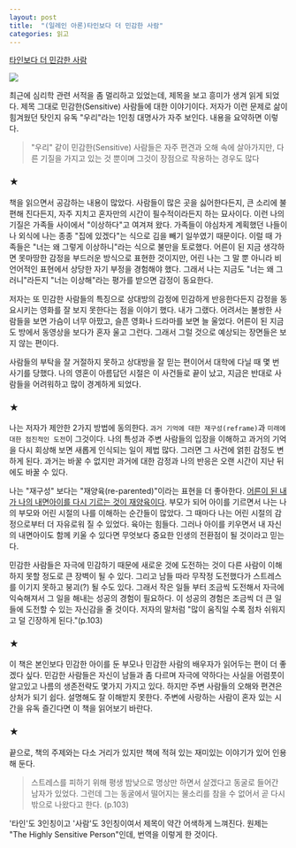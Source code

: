 ```yaml
---
layout: post
title:  "(일레인 아론)타인보다 더 민감한 사람"
categories: 읽고
---
```


[타인보다 더 민감한 사람](http://www.aladin.co.kr/shop/wproduct.aspx?ItemId=11503441)

![](http://image.aladin.co.kr/product/1150/34/cover/8901121379_1.jpg)

최근에 심리학 관련 서적을 좀 멀리하고 있었는데, 제목을 보고 흥미가 생겨 읽게 되었다. 제목 그대로 민감한(Sensitive) 사람들에 대한 이야기이다. 저자가 이런 문제로 삶이 힘겨웠던 탓인지 유독 "우리"라는 1인칭 대명사가 자주 보인다. 내용을 요약하면 이렇다.

> "우리" 같이 민감한(Sensitive) 사람들은 자주 편견과 오해 속에 살아가지만, 다른 기질을 가지고 있는 것 뿐이며 그것이 장점으로 작용하는 경우도 많다

### ★

책을 읽으면서 공감하는 내용이 많았다. 사람들이 많은 곳을 싫어한다든지, 큰 소리에 불편해 진다든지, 자주 지치고 혼자만의 시간이 필수적이라든지 하는 묘사이다. 이런 나의 기질은 가족들 사이에서 "이상하다"고 여겨져 왔다. 가족들이 야심차게 계획했던 나들이나 외식에 나는 종종 "집에 있겠다"는 식으로 김을 빼기 일쑤였기 때문이다. 이럴 때 가족들은 "너는 왜 그렇게 이상하니"라는 식으로 불만을 토로했다. 어른이 된 지금 생각하면 못마땅한 감정을 부드러운 방식으로 표현한 것이지만, 어린 나는 그 말 뿐 아니라 비언어적인 표현에서 상당한 자기 부정을 경험해야 했다. 그래서 나는 지금도 "너는 왜 그러니"라든지 "너는 이상해"라는 평가를 받으면 감정이 동요한다.

저자는 또 민감한 사람들의 특징으로 상대방의 감정에 민감하게 반응한다든지 감정을 동요시키는 영화를 잘 보지 못한다는 점을 이야기 했다. 내가 그랬다. 어려서는 불쌍한 사람들을 보면 가슴이 너무 아팠고, 슬픈 영화나 드라마를 보면 늘 울었다. 어른이 된 지금도 방에서 동영상을 보다가 혼자 울고 그런다. 그래서 그럴 것으로 예상되는 장면들은 보지 않는 편이다.

사람들의 부탁을 잘 거절하지 못하고 상대방을 잘 믿는 편이어서 대학에 다닐 때 몇 번 사기를 당했다. 나의 영혼이 아름답던 시절은
 이 사건들로 끝이 났고, 지금은 반대로 사람들을 어려워하고 많이 경계하게 되었다.

### ★

나는 저자가 제안한 2가지 방법에 동의한다. `과거 기억에 대한 재구성(reframe)`과 `미래에 대한 점진적인 도전`이 그것이다. 나의 특성과 주변 사람들의 입장을 이해하고 과거의 기억을 다시 회상해 보면 새롭게 인식되는 일이 제법 많다. 그러면 그 사건에 얽힌 감정도 변하게 된다. 과거는 바꿀 수 없지만 과거에 대한 감정과 나의 반응은 오랜 시간이 지난 뒤에도 바꿀 수 있다.

나는 "재구성" 보다는 "재양육(re-parented)"이라는 표현을 더 좋아한다. [어른이 된 내가 나의 내면아이를 다시 기르는 것이 재양육이다](https://goo.gl/R9eg6P). 부모가 되어 아이를 기르면서 나는 나의 부모와 어린 시절의 나를 이해하는 순간들이 많았다. 그 때마다 나는 어린 시절의 감정으로부터 더 자유로워 질 수 있었다. 육아는 힘들다. 그러나 아이를 키우면서 내 자신의 내면아이도 함께 키울 수 있다면 무엇보다 중요한 인생의 전환점이 될 것이라고 믿는다.

민감한 사람들은 자극에 민감하기 때문에 새로운 것에 도전하는 것이 다른 사람이 이해하지 못할 정도로 큰 장벽이 될 수 있다. 그리고 남들 따라 무작정 도전했다가 스트레스를 이기지 못하고 붕괴(?) 될 수도 있다. 그래서 작은 일들 부터 조금씩 도전해서 자극에 익숙해져서 그 일을 해내는 성공의 경험이 필요하다. 이 성공의 경험은 조금씩 더 큰 일들에 도전할 수 있는 자신감을 줄 것이다. 저자의 말처럼 "많이 움직일 수록 점차 쉬워지고 덜 긴장하게 된다."(p.103)

### ★

이 책은 본인보다 민감한 아이를 둔 부모나 민감한 사람의 배우자가 읽어두는 편이 더 좋겠다 싶다. 민감한 사람들은 자신이 남들과 좀 다르며 자극에 약하다는 사실을 어렴풋이 알고있고 나름의 생존전략도 몇가지 가지고 있다. 하지만 주변 사람들의 오해와 편견은 상처가 되기 쉽다. 설명해도 잘 이해받지 못한다. 주변에 사랑하는 사람이 혼자 있는 시간을 유독 즐긴다면 이 책을 읽어보기 바란다.

### ★

끝으로, 책의 주제와는 다소 거리가 있지만 책에 적혀 있는 재미있는 이야기가 있어 인용해 둔다.

> 스트레스를 피하기 위해 평생 밤낮으로 명상만 하면서 살겠다고 동굴로 들어간 남자가 있었다. 그런데 그는 동굴에서 떨어지는 물소리를 참을 수 없어서 곧 다시 밖으로 나왔다고 한다. (p.103)

'타인'도 3인칭이고 '사람'도 3인칭이여서 제목이 약간 어색하게 느껴진다. 원제는 "The Highly Sensitive Person"인데, 번역을 이렇게 한 것이다.
